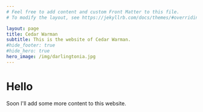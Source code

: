 ```yaml
---
# Feel free to add content and custom Front Matter to this file.
# To modify the layout, see https://jekyllrb.com/docs/themes/#overriding-theme-defaults

layout: page
title: Cedar Warman
subtitle: This is the website of Cedar Warman.
#hide_footer: true
#hide_hero: true
hero_image: /img/darlingtonia.jpg
---
```


# Hello
Soon I'll add some more content to this website.
